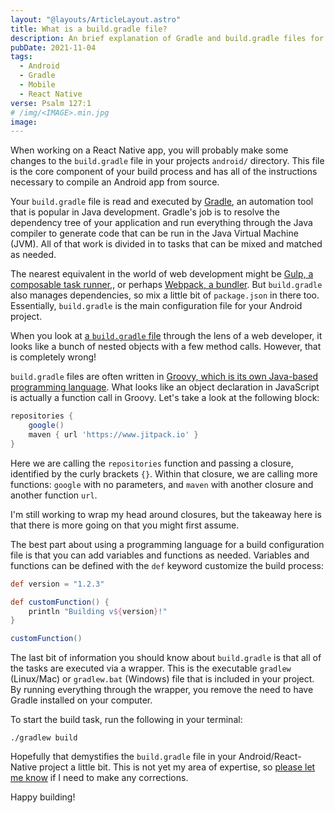 ```yaml
---
layout: "@layouts/ArticleLayout.astro"
title: What is a build.gradle file?
description: An brief explanation of Gradle and build.gradle files for JavaScript developers
pubDate: 2021-11-04
tags:
  - Android
  - Gradle
  - Mobile
  - React Native
verse: Psalm 127:1
# /img/<IMAGE>.min.jpg
image:
---
```


When working on a React Native app, you will probably make some changes to the `build.gradle` file in your projects `android/` directory. This file is the core component of your build process and has all of the instructions necessary to compile an Android app from source.

Your `build.gradle` file is read and executed by [Gradle](https://gradle.org/), an automation tool that is popular in Java development. Gradle's job is to resolve the dependency tree of your application and run everything through the Java compiler to generate code that can be run in the Java Virtual Machine (JVM). All of that work is divided in to tasks that can be mixed and matched as needed.

The nearest equivalent in the world of web development might be [Gulp, a composable task runner](https://gulpjs.com/),, or perhaps [Webpack, a bundler](https://webpack.js.org/). But `build.gradle` also manages dependencies, so mix a little bit of `package.json` in there too. Essentially, `build.gradle` is the main configuration file for your Android project.

When you look at [a `build.gradle` file](https://github.com/facebook/react-native/blob/main/template/android/build.gradle) through the lens of a web developer, it looks like a bunch of nested objects with a few method calls. However, that is completely wrong!

`build.gradle` files are often written in [Groovy, which is its own Java-based programming language](https://groovy-lang.org/). What looks like an object declaration in JavaScript is actually a function call in Groovy. Let's take a look at the following block:

```groovy
repositories {
    google()
    maven { url 'https://www.jitpack.io' }
}
```

Here we are calling the `repositories` function and passing a closure, identified by the curly brackets `{}`. Within that closure, we are calling more functions: `google` with no parameters, and `maven` with another closure and another function `url`.

I'm still working to wrap my head around closures, but the takeaway here is that there is more going on that you might first assume.

The best part about using a programming language for a build configuration file is that you can add variables and functions as needed. Variables and functions can be defined with the `def` keyword customize the build process:

```groovy
def version = "1.2.3"

def customFunction() {
    println "Building v${version}!"
}

customFunction()
```

The last bit of information you should know about `build.gradle` is that all of the tasks are executed via a wrapper. This is the executable `gradlew` (Linux/Mac) or `gradlew.bat` (Windows) file that is included in your project. By running everything through the wrapper, you remove the need to have Gradle installed on your computer.

To start the build task, run the following in your terminal:

```shell
./gradlew build
```

Hopefully that demystifies the `build.gradle` file in your Android/React-Native project a little bit. This is not yet my area of expertise, so [please let me know](#comment-link) if I need to make any corrections.

Happy building!
